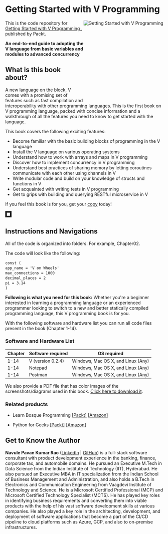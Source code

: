 # Getting Started with V Programming 

<a href="https://www.packtpub.com/product/getting-started-with-v-programming/9781839213434?utm_source=github&utm_medium=repository&utm_campaign=9781839213434"><img src="https://static.packt-cdn.com/products/9781839213434/cover/smaller" alt="Getting Started with V Programming " height="256px" align="right"></a>

This is the code repository for [Getting Started with V Programming ](https://www.packtpub.com/product/getting-started-with-v-programming/9781839213434?utm_source=github&utm_medium=repository&utm_campaign=9781839213434), published by Packt.

**An end-to-end guide to adopting the V language from basic variables and modules to advanced concurrency**

## What is this book about?
A new language on the block, V comes with a promising set of features such as fast compilation and interoperability with other programming languages. This is the first book on V programming language, packed with concise information and a walkthrough of all the features you need to know to get started with the language. 

This book covers the following exciting features:
* Become familiar with the basic building blocks of programming in the V language
* Install the V language on various operating systems
* Understand how to work with arrays and maps in V programming
* Discover how to implement concurrency in V programming
* Understand best practices of sharing memory by letting coroutines communicate with each other using channels in V
* Write modular code and build on your knowledge of structs and functions in V
* Get acquainted with writing tests in V programming
* Get to grips with building and querying RESTful microservice in V

If you feel this book is for you, get your [copy](https://www.amazon.com/dp/1839213434) today!

<a href="https://www.packtpub.com/?utm_source=github&utm_medium=banner&utm_campaign=GitHubBanner"><img src="https://raw.githubusercontent.com/PacktPublishing/GitHub/master/GitHub.png" 
alt="https://www.packtpub.com/" border="5" /></a>

## Instructions and Navigations
All of the code is organized into folders. For example, Chapter02.

The code will look like the following:
```
const (
app_name = 'V on Wheels'
max_connections = 1000
decimal_places = 2
pi = 3.14
)
```

**Following is what you need for this book:**
Whether you're a beginner interested in learning a programming language or an experienced programmer looking to switch to a new and better statically compiled programming language, this V programming book is for you.

With the following software and hardware list you can run all code files present in the book (Chapter 1-14).
### Software and Hardware List
| Chapter | Software required | OS required |
| -------- | ------------------------------------ | ----------------------------------- |
| 1-14 | V (version 0.2.4) | Windows, Mac OS X, and Linux (Any) |
| 1-14 | Notepad | Windows, Mac OS X, and Linux (Any) |
| 1-14 | Postman | Windows, Mac OS X, and Linux (Any) |

We also provide a PDF file that has color images of the screenshots/diagrams used in this book. [Click here to download it](https://static.packt-cdn.com/downloads/9781839213434_ColorImages.pdf).

### Related products
* Learn Bosque Programming  [[Packt]](https://www.packtpub.com/product/learn-bosque-programming/9781839211973?utm_source=github&utm_medium=repository&utm_campaign=9781839211973) [[Amazon]](https://www.amazon.com/dp/1839211970)

* Python for Geeks  [[Packt]](https://www.packtpub.com/product/python-for-geeks/9781801070119?utm_source=github&utm_medium=repository&utm_campaign=9781801070119) [[Amazon]](https://www.amazon.com/dp/1801070113)

## Get to Know the Author
**Navule Pavan Kumar Rao** ([LinkedIn](https://www.linkedin.com/in/navule/) | [GitHub](https://www.github.com/windson))
is a full-stack software consultant with product development experience in the banking, finance, corporate tax, and automobile domains. He pursued an Executive M.Tech in Data Science from the Indian Institute of Technology (IIT), Hyderabad. He also pursued an Executive MBA in IT specialization from the Indian School of Business Management and Administration, and also holds a B.Tech in Electronics and Communication Engineering from Vaagdevi Institute of Technology and Science. He is a Microsoft Certified Professional (MCP) and Microsoft Certified Technology Specialist (MCTS). He has played key roles in identifying business requirements and converting them into viable products with the help of his vast software development skills at various companies. He also played a key role in the architecting, development, and deployment of software applications that become a part of the CI/CD pipeline to cloud platforms such as Azure, GCP, and also to on-premise infrastructures.
